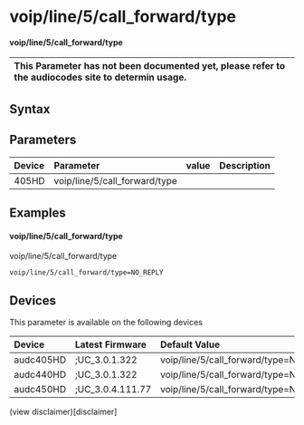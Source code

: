﻿---
description: voip/line/5/call_forward/type
search: false
---

# voip/line/5/call_forward/type

#### voip/line/5/call_forward/type


| This Parameter has not been documented yet, please refer to the audiocodes site to determin usage.  | 
| :--- |

## Syntax

## Parameters
|Device|Parameter|value|Description|
|:---|:---|:---|:---|
| 405HD | voip/line/5/call_forward/type |  |  |

## Examples
#### voip/line/5/call_forward/type

voip/line/5/call_forward/type

```
voip/line/5/call_forward/type=NO_REPLY
```

## Devices
This parameter is available on the following devices

| Device | Latest Firmware | Default Value |
|:---|:---|:---|
| audc405HD | ;UC_3.0.1.322 | voip/line/5/call_forward/type=NO_REPLY 
| audc440HD | ;UC_3.0.1.322 | voip/line/5/call_forward/type=NO_REPLY 
| audc450HD | ;UC_3.0.4.111.77 | voip/line/5/call_forward/type=NO_REPLY 

(view disclaimer)[disclaimer]
